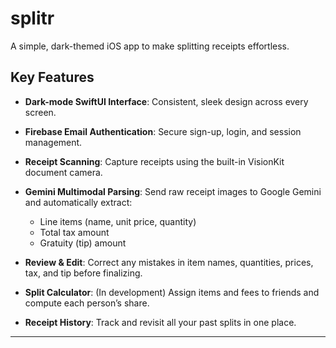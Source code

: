 # splitr

A simple, dark-themed iOS app to make splitting receipts effortless.

## Key Features

* **Dark-mode SwiftUI Interface**: Consistent, sleek design across every screen.
* **Firebase Email Authentication**: Secure sign-up, login, and session management.
* **Receipt Scanning**: Capture receipts using the built-in VisionKit document camera.
* **Gemini Multimodal Parsing**: Send raw receipt images to Google Gemini and automatically extract:

  * Line items (name, unit price, quantity)
  * Total tax amount
  * Gratuity (tip) amount
* **Review & Edit**: Correct any mistakes in item names, quantities, prices, tax, and tip before finalizing.
* **Split Calculator**: (In development) Assign items and fees to friends and compute each person’s share.
* **Receipt History**: Track and revisit all your past splits in one place.

---
